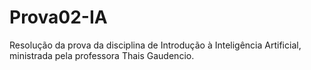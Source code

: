 # Prova02-IA
Resolução da prova da disciplina de Introdução à Inteligência Artificial, ministrada pela professora Thais Gaudencio.
